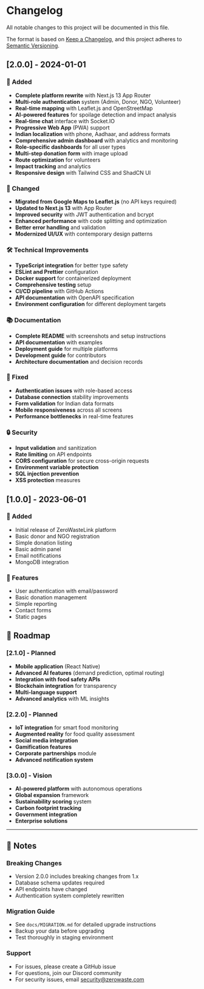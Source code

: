# Changelog

All notable changes to this project will be documented in this file.

The format is based on [Keep a Changelog](https://keepachangelog.com/en/1.0.0/),
and this project adheres to [Semantic Versioning](https://semver.org/spec/v2.0.0.html).

## [2.0.0] - 2024-01-01

### 🚀 Added
- **Complete platform rewrite** with Next.js 13 App Router
- **Multi-role authentication** system (Admin, Donor, NGO, Volunteer)
- **Real-time mapping** with Leaflet.js and OpenStreetMap
- **AI-powered features** for spoilage detection and impact analysis
- **Real-time chat** interface with Socket.IO
- **Progressive Web App** (PWA) support
- **Indian localization** with phone, Aadhaar, and address formats
- **Comprehensive admin dashboard** with analytics and monitoring
- **Role-specific dashboards** for all user types
- **Multi-step donation form** with image upload
- **Route optimization** for volunteers
- **Impact tracking** and analytics
- **Responsive design** with Tailwind CSS and ShadCN UI

### 🔧 Changed
- **Migrated from Google Maps to Leaflet.js** (no API keys required)
- **Updated to Next.js 13** with App Router
- **Improved security** with JWT authentication and bcrypt
- **Enhanced performance** with code splitting and optimization
- **Better error handling** and validation
- **Modernized UI/UX** with contemporary design patterns

### 🛠️ Technical Improvements
- **TypeScript integration** for better type safety
- **ESLint and Prettier** configuration
- **Docker support** for containerized deployment
- **Comprehensive testing** setup
- **CI/CD pipeline** with GitHub Actions
- **API documentation** with OpenAPI specification
- **Environment configuration** for different deployment targets

### 📚 Documentation
- **Complete README** with screenshots and setup instructions
- **API documentation** with examples
- **Deployment guide** for multiple platforms
- **Development guide** for contributors
- **Architecture documentation** and decision records

### 🐛 Fixed
- **Authentication issues** with role-based access
- **Database connection** stability improvements
- **Form validation** for Indian data formats
- **Mobile responsiveness** across all screens
- **Performance bottlenecks** in real-time features

### 🔒 Security
- **Input validation** and sanitization
- **Rate limiting** on API endpoints
- **CORS configuration** for secure cross-origin requests
- **Environment variable protection**
- **SQL injection prevention**
- **XSS protection** measures

## [1.0.0] - 2023-06-01

### 🚀 Added
- Initial release of ZeroWasteLink platform
- Basic donor and NGO registration
- Simple donation listing
- Basic admin panel
- Email notifications
- MongoDB integration

### 🔧 Features
- User authentication with email/password
- Basic donation management
- Simple reporting
- Contact forms
- Static pages

## 🔮 Roadmap

### [2.1.0] - Planned
- **Mobile application** (React Native)
- **Advanced AI features** (demand prediction, optimal routing)
- **Integration with food safety APIs**
- **Blockchain integration** for transparency
- **Multi-language support**
- **Advanced analytics** with ML insights

### [2.2.0] - Planned
- **IoT integration** for smart food monitoring
- **Augmented reality** for food quality assessment
- **Social media integration**
- **Gamification features**
- **Corporate partnerships** module
- **Advanced notification system**

### [3.0.0] - Vision
- **AI-powered platform** with autonomous operations
- **Global expansion** framework
- **Sustainability scoring** system
- **Carbon footprint tracking**
- **Government integration**
- **Enterprise solutions**

---

## 📝 Notes

### Breaking Changes
- Version 2.0.0 includes breaking changes from 1.x
- Database schema updates required
- API endpoints have changed
- Authentication system completely rewritten

### Migration Guide
- See `docs/MIGRATION.md` for detailed upgrade instructions
- Backup your data before upgrading
- Test thoroughly in staging environment

### Support
- For issues, please create a GitHub issue
- For questions, join our Discord community
- For security issues, email security@zerowaste.com
